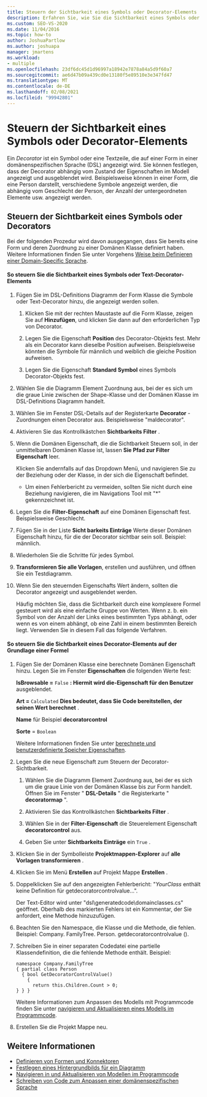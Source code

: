 ```yaml
---
title: Steuern der Sichtbarkeit eines Symbols oder Decorator-Elements
description: Erfahren Sie, wie Sie die Sichtbarkeit eines Symbols oder Decorator-Elements abhängig vom Zustand der Eigenschaften im Modell steuern können.
ms.custom: SEO-VS-2020
ms.date: 11/04/2016
ms.topic: how-to
author: JoshuaPartlow
ms.author: joshuapa
manager: jmartens
ms.workload:
- multiple
ms.openlocfilehash: 23df6dc45d1d96997a18942e7878a84a5d9f60a7
ms.sourcegitcommit: ae6d47b09a439cd0e13180f5e89510e3e347fd47
ms.translationtype: MT
ms.contentlocale: de-DE
ms.lasthandoff: 02/08/2021
ms.locfileid: "99942801"
---
```

# <a name="controlling-the-visibility-of-an-icon-or-decorator"></a>Steuern der Sichtbarkeit eines Symbols oder Decorator-Elements
Ein *Decorator* ist ein Symbol oder eine Textzeile, die auf einer Form in einer domänenspezifischen Sprache (DSL) angezeigt wird. Sie können festlegen, dass der Decorator abhängig vom Zustand der Eigenschaften im Modell angezeigt und ausgeblendet wird. Beispielsweise können in einer Form, die eine Person darstellt, verschiedene Symbole angezeigt werden, die abhängig vom Geschlecht der Person, der Anzahl der untergeordneten Elemente usw. angezeigt werden.

## <a name="controlling-the-visibility-of-an-icon-or-decorator"></a>Steuern der Sichtbarkeit eines Symbols oder Decorators
 Bei der folgenden Prozedur wird davon ausgegangen, dass Sie bereits eine Form und deren Zuordnung zu einer Domänen Klasse definiert haben. Weitere Informationen finden Sie unter Vorgehens [Weise beim Definieren einer Domain-Specific Sprache](../modeling/how-to-define-a-domain-specific-language.md).

#### <a name="to-control-the-visibility-of-an-icon-or-text-decorator"></a>So steuern Sie die Sichtbarkeit eines Symbols oder Text-Decorator-Elements

1. Fügen Sie im DSL-Definitions Diagramm der Form Klasse die Symbole oder Text-Decorator hinzu, die angezeigt werden sollen.

   1. Klicken Sie mit der rechten Maustaste auf die Form Klasse, zeigen Sie auf **Hinzufügen**, und klicken Sie dann auf den erforderlichen Typ von Decorator.

   2. Legen Sie die Eigenschaft **Position** des Decorator-Objekts fest. Mehr als ein Decorator kann dieselbe Position aufweisen. Beispielsweise könnten die Symbole für männlich und weiblich die gleiche Position aufweisen.

   3. Legen Sie die Eigenschaft **Standard Symbol** eines Symbols Decorator-Objekts fest.

2. Wählen Sie die Diagramm Element Zuordnung aus, bei der es sich um die graue Linie zwischen der Shape-Klasse und der Domänen Klasse im DSL-Definitions Diagramm handelt.

3. Wählen Sie im Fenster DSL-Details auf der Registerkarte **Decorator** -Zuordnungen einen Decorator aus. Beispielsweise "maldecorator".

4. Aktivieren Sie das Kontrollkästchen **Sichtbarkeits Filter** .

5. Wenn die Domänen Eigenschaft, die die Sichtbarkeit Steuern soll, in der unmittelbaren Domänen Klasse ist, lassen **Sie Pfad zur Filter Eigenschaft** leer.

    Klicken Sie andernfalls auf das Dropdown Menü, und navigieren Sie zu der Beziehung oder der Klasse, in der sich die Eigenschaft befindet.

   - Um einen Fehlerbericht zu vermeiden, sollten Sie nicht durch eine Beziehung navigieren, die im Navigations Tool mit "*" gekennzeichnet ist.

6. Legen Sie die **Filter-Eigenschaft** auf eine Domänen Eigenschaft fest. Beispielsweise Geschlecht.

7. Fügen Sie in der Liste **Sicht barkeits Einträge** Werte dieser Domänen Eigenschaft hinzu, für die der Decorator sichtbar sein soll. Beispiel: männlich.

8. Wiederholen Sie die Schritte für jedes Symbol.

9. **Transformieren Sie alle Vorlagen**, erstellen und ausführen, und öffnen Sie ein Testdiagramm.

10. Wenn Sie den steuernden Eigenschafts Wert ändern, sollten die Decorator angezeigt und ausgeblendet werden.

    Häufig möchten Sie, dass die Sichtbarkeit durch eine komplexere Formel gesteuert wird als eine einfache Gruppe von Werten. Wenn z. b. ein Symbol von der Anzahl der Links eines bestimmten Typs abhängt, oder wenn es von einem abhängt, ob eine Zahl in einem bestimmten Bereich liegt. Verwenden Sie in diesem Fall das folgende Verfahren.

#### <a name="to-control-the-visibility-of-a-decorator-based-on-a-formula"></a>So steuern Sie die Sichtbarkeit eines Decorator-Elements auf der Grundlage einer Formel

1. Fügen Sie der Domänen Klasse eine berechnete Domänen Eigenschaft hinzu. Legen Sie im Fenster **Eigenschaften** die folgenden Werte fest:

     **IsBrowsable =** `False` **: Hiermit wird die-Eigenschaft für den Benutzer** ausgeblendet.    

     **Art =** `Calculated` **Dies bedeutet, dass Sie Code bereitstellen, der seinen Wert berechnet** .    

     **Name** für Beispiel **decoratorcontrol**

     **Sorte** = `Boolean`

     Weitere Informationen finden Sie unter [berechnete und benutzerdefinierte Speicher Eigenschaften](../modeling/calculated-and-custom-storage-properties.md).

2. Legen Sie die neue Eigenschaft zum Steuern der Decorator-Sichtbarkeit.

    1. Wählen Sie die Diagramm Element Zuordnung aus, bei der es sich um die graue Linie von der Domänen Klasse bis zur Form handelt. Öffnen Sie im Fenster " **DSL-Details** " die Registerkarte " **decoratormap** ".

    2. Aktivieren Sie das Kontrollkästchen **Sichtbarkeits Filter** .

    3. Wählen Sie in der **Filter-Eigenschaft** die Steuerelement Eigenschaft **decoratorcontrol** aus.

    4. Geben Sie unter **Sichtbarkeits Einträge** ein `True` .

3. Klicken Sie in der Symbolleiste **Projektmappen-Explorer** auf **alle Vorlagen transformieren** .

4. Klicken Sie im Menü **Erstellen** auf Projekt Mappe **Erstellen** .

5. Doppelklicken Sie auf den angezeigten Fehlerbericht: "*YourClass* enthält keine Definition für getdecoratorcontrolvalue...".

     Der Text-Editor wird unter "dsl\generatedcode\domainclasses.cs" geöffnet. Oberhalb des markierten Fehlers ist ein Kommentar, der Sie anfordert, eine Methode hinzuzufügen.

6. Beachten Sie den Namespace, die Klasse und die Methode, die fehlen.  Beispiel: Company. FamilyTree. Person. getdecoratorcontrolvalue ().

7. Schreiben Sie in einer separaten Codedatei eine partielle Klassendefinition, die die fehlende Methode enthält. Beispiel:

    ```
    namespace Company.FamilyTree
    { partial class Person
      { bool GetDecoratorControlValue()
        {
          return this.Children.Count > 0;
    } } }
    ```

     Weitere Informationen zum Anpassen des Modells mit Programmcode finden Sie unter [navigieren und Aktualisieren eines Modells im Programmcode](../modeling/navigating-and-updating-a-model-in-program-code.md).

8. Erstellen Sie die Projekt Mappe neu.

## <a name="see-also"></a>Weitere Informationen

- [Definieren von Formen und Konnektoren](../modeling/defining-shapes-and-connectors.md)
- [Festlegen eines Hintergrundbilds für ein Diagramm](../modeling/setting-a-background-image-on-a-diagram.md)
- [Navigieren in und Aktualisieren von Modellen im Programmcode](../modeling/navigating-and-updating-a-model-in-program-code.md)
- [Schreiben von Code zum Anpassen einer domänenspezifischen Sprache](../modeling/writing-code-to-customise-a-domain-specific-language.md)